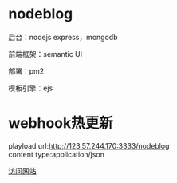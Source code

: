 # nodeblog
后台：nodejs express，mongodb

前端框架：semantic UI

部署：pm2

模板引擎：ejs

# webhook热更新 
playload url:http://123.57.244.170:3333/nodeblog  
content type:application/json  


[访问网站](http://123.57.244.170:3000)